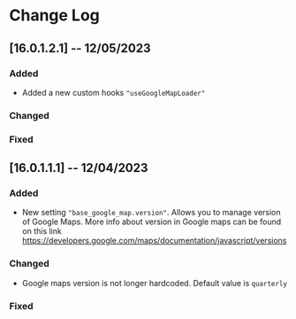 # Change Log

## [16.0.1.2.1] -- 12/05/2023
### Added
  - Added a new custom hooks `"useGoogleMapLoader"`
### Changed
### Fixed

## [16.0.1.1.1] -- 12/04/2023
### Added    
- New setting `"base_google_map.version"`. Allows you to manage version of Google Maps. More info about version in Google maps can be found on this link https://developers.google.com/maps/documentation/javascript/versions

### Changed
- Google maps version is not longer hardcoded. Default value is `quarterly`   

### Fixed
